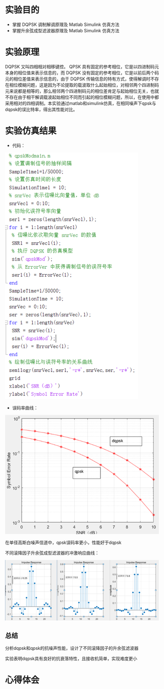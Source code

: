 # 实验目的

* 掌握 DQPSK 调制解调原理及 Matlab Simulink 仿真方法
* 掌握升余弦成型滤波器原理及 Matlab Simulink 仿真方法

# 实验原理

DQPSK 又叫四相相对相移键控。 QPSK 具有固定的参考相位，它是以四进制码元本身的相位值来表示信息的，而 DQPSK 没有固定的参考相位，它是以前后两个码元的相位差值来表示信息的，由于 DQPSK 传输信息的特有方式，使得解调时不存在相位模糊问题，这是因为不论提取的载波取什么起始相位，对相邻两个四进制码元来说都是相等的，那么相邻两个四进制码元的相位差肯定与起始相位无关，也就不存在由于相干解调载波起始相位不同而引起的相位模糊问题，所以，在使用中都采用相对的四相调制。本实验通过matlab和simulink仿真，在相同噪声下qpsk与dqpsk的误比特率，得出其性能对比。

# 实验仿真结果

* 代码：

![](../img/4.2代码.png)

* 误码率曲线：

![](../img/dqpsk_qpsk误码率曲线.png)

在单径高斯白噪声信道中，qpsk误码率更小，性能好于dqpsk

不同滚降因子升余弦成型滤波器的冲激响应曲线：

![](../img/不同滚降因子升余弦成型滤波器的冲激响应曲线.png)

## 总结

分析dqpsk和qpsk的抗噪声性能，设计了不同滚降因子的升余弦滤波器

实验表明dqpsk具有良好的抗衰落特性，且接收机简单，实现难度更小

# 心得体会

